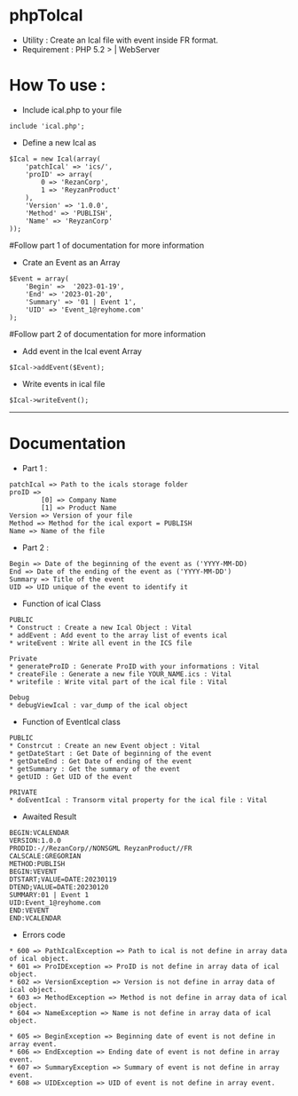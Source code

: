 # phpToIcal
* Utility : Create an Ical file with event inside FR format.
* Requirement : PHP 5.2 > | WebServer

# How To use :
* Include ical.php to your file
```
include 'ical.php';
```
* Define a new Ical as 
````
$Ical = new Ical(array(
    'patchIcal' => 'ics/',
    'proID' => array(
        0 => 'RezanCorp',
        1 => 'ReyzanProduct'
    ),
    'Version' => '1.0.0',
    'Method' => 'PUBLISH',
    'Name' => 'ReyzanCorp'
));
````
#Follow part 1 of documentation for more information

* Crate an Event as an Array
```
$Event = array(
    'Begin' =>  '2023-01-19',
    'End' => '2023-01-20',
    'Summary' => '01 | Event 1',
    'UID' => 'Event_1@reyhome.com'
);
```
#Follow part 2 of documentation for more information

* Add event in the Ical event Array
```
$Ical->addEvent($Event);
```

* Write events in ical file
```
$Ical->writeEvent();
```

------
# Documentation

* Part 1 :
```
patchIcal => Path to the icals storage folder
proID => 
        [0] => Company Name
        [1] => Product Name
Version => Version of your file
Method => Method for the ical export = PUBLISH
Name => Name of the file
```

* Part 2 : 
```
Begin => Date of the beginning of the event as ('YYYY-MM-DD)
End => Date of the ending of the event as ('YYYY-MM-DD')
Summary => Title of the event 
UID => UID unique of the event to identify it
```

* Function of ical Class
```
PUBLIC
* Construct : Create a new Ical Object : Vital
* addEvent : Add event to the array list of events ical
* writeEvent : Write all event in the ICS file

Private
* generateProID : Generate ProID with your informations : Vital
* createFile : Generate a new file YOUR_NAME.ics : Vital
* writefile : Write vital part of the ical file : Vital

Debug
* debugViewIcal : var_dump of the ical object
```

* Function of EventIcal class 
````
PUBLIC 
* Constrcut : Create an new Event object : Vital
* getDateStart : Get Date of beginning of the event
* getDateEnd : Get Date of ending of the event
* getSummary : Get the summary of the event
* getUID : Get UID of the event

PRIVATE 
* doEventIcal : Transorm vital property for the ical file : Vital
````

* Awaited Result 
```
BEGIN:VCALENDAR
VERSION:1.0.0
PRODID:-//RezanCorp//NONSGML ReyzanProduct//FR
CALSCALE:GREGORIAN
METHOD:PUBLISH
BEGIN:VEVENT
DTSTART;VALUE=DATE:20230119
DTEND;VALUE=DATE:20230120
SUMMARY:01 | Event 1
UID:Event_1@reyhome.com
END:VEVENT
END:VCALENDAR
```

* Errors code
```
* 600 => PathIcalException => Path to ical is not define in array data of ical object.
* 601 => ProIDException => ProID is not define in array data of ical object.
* 602 => VersionException => Version is not define in array data of ical object.
* 603 => MethodException => Method is not define in array data of ical object.
* 604 => NameException => Name is not define in array data of ical object.

* 605 => BeginException => Beginning date of event is not define in array event.
* 606 => EndException => Ending date of event is not define in array event.
* 607 => SummaryException => Summary of event is not define in array event.
* 608 => UIDException => UID of event is not define in array event.
```